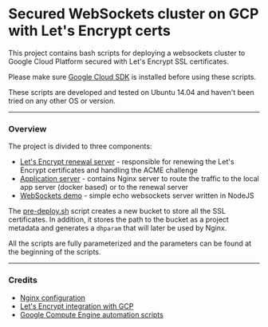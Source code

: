 # Secured WebSockets cluster on GCP with Let's Encrypt certs

This project contains bash scripts for deploying a websockets cluster to Google Cloud Platform secured with 
Let's Encrypt SSL certificates.

Please make sure [Google Cloud SDK](https://cloud.google.com/sdk/) is installed before using these scripts.

These scripts are developed and tested on Ubuntu 14.04 and haven't been tried on any other OS or version.
___

### Overview

The project is divided to three components:
- [Let's Encrypt renewal server](letsencrypt) - responsible for renewing the Let's Encrypt certificates and handling the
ACME challenge
- [Application server](server) - contains Nginx server to route the traffic to the local app server (docker based) or to
the renewal server
- [WebSockets demo](websockets-demo) - simple echo websockets server written in NodeJS

The [pre-deploy.sh](pre-deploy.sh) script creates a new bucket to store all the SSL certificates. In addition, it stores
the path to the bucket as a project metadata and generates a `dhparam` that will later be used by Nginx.

All the scripts are fully parameterized and the parameters can be found at the beginning of the scripts.
___

### Credits

- [Nginx configuration](https://gist.github.com/plentz/6737338)
- [Let's Encrypt integration with GCP](http://blog.vuksan.com/2016/04/18/google-compute-load-balancer-lets-encrypt-integration)
- [Google Compute Engine automation scripts](https://github.com/GoogleCloudPlatform/nodejs-getting-started/tree/master/7-gce)